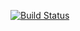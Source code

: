 [![Build Status](https://cloud.drone.io/api/badges/Linutux42/docker-dhcpd/status.svg)](https://cloud.drone.io/Linutux42/docker-dhcpd)

